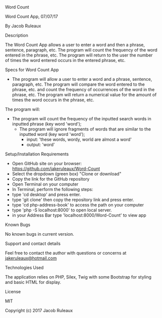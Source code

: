 Word Count

Word Count App, 07/07/17

By Jacob Ruleaux

Description

The Word Count App allows a user to enter a word and then a phrase, sentence, paragraph, etc. The program will count the frequency of the word entered in the phrase, etc. The program will return to the user the number of times the word entered occurs in the entered phrase, etc.

Specs for Word Count App


* The program will allow a user to enter a word and a phrase, sentence, paragraph, etc. The program will compare the word entered to the phrase, etc. and count the frequency of occurrences of the word in the phrase, etc. The program will return a numerical value for the amount of times the word occurs in the phrase, etc.

The program will:


* The program will count the frequency of the inputted search words in inputted phrase (key word 'word');
  * The program will ignore fragments of words that are similar to the inputted word (key word 'word');
     * input: 'these words, wordy, world are almost a word'
     * output: 'word'



Setup/Installation Requirements

* Open GitHub site on your browser:                  https://github.com/jakeruleaux/Word-Count
* Select the dropdown (green box) "Clone or download"
* Copy the link for the GitHub repository
* Open Terminal on your computer
* In Terminal, perform the following steps:
* type 'cd desktop' and press enter.
* type 'git clone' then copy the repository link and press enter.
* type 'cd php-address-book' to access the path on your computer
* type 'php -S localhost:8000' to open local server.
* in your Address Bar type 'localhost:8000/Word-Count' to view app

Known Bugs

No known bugs in current version.

Support and contact details

Feel free to contact the author with questions or concerns at jakeruleaux@hotmail.com

Technologies Used

The application relies on PHP, Silex, Twig with some Bootstrap for styling and basic HTML for display.

License

MIT

Copyright (c) 2017 Jacob Ruleaux

